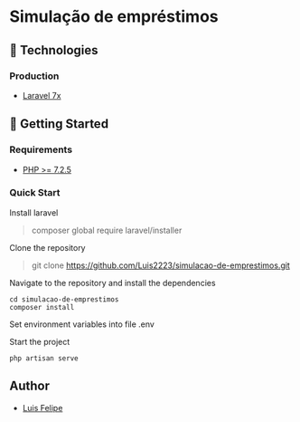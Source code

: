 #   Simulação de empréstimos

## 🧰 Technologies

### Production
* [Laravel 7x](https://laravel.com/docs/7.x)

## 🚀 Getting Started

### Requirements
* [PHP >= 7.2.5](https://www.php.net/)

### Quick Start

Install laravel

> composer global require laravel/installer

Clone the repository

> git clone https://github.com/Luis2223/simulacao-de-emprestimos.git

Navigate to the repository and install the dependencies

    cd simulacao-de-emprestimos
    composer install

Set environment variables into file .env

Start the project

    php artisan serve

## Author
* [Luis Felipe](https://www.linkedin.com/in/luis-felipe-santiago-064423195/)
